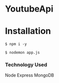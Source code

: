 # YoutubeApi

# Installation
```sh-session
$ npm i -y

$ nodemon app.js
```

### Technology Used
Node 
Express
MongoDB
